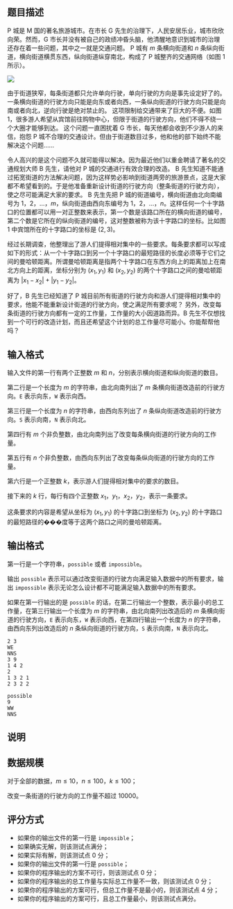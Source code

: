 ## 题目描述
P 城是 M 国的著名旅游城市。在市长 G 先生的治理下，人民安居乐业，城市欣欣向荣。然而，G 市长并没有被自己的政绩冲昏头脑，他清醒地意识到城市的治理还存在着一些问题，其中之一就是交通问题。 P 城有 $m$ 条横向街道和 $n$ 条纵向街道，横向街道横贯东西，纵向街道纵穿南北，构成了 P 城整齐的交通网络（如图 1 所示）。

![](file://pic1.jpg)

由于街道狭窄，每条街道都只允许单向行驶，单向行驶的方向是事先设定好了的。一条横向街道的行驶方向只能是向东或者向西，一条纵向街道的行驶方向只能是向南或者向北，逆向行驶是绝对禁止的。 这项限制给交通带来了巨大的不便。如图 1，很多游人希望从宾馆前往购物中心，但限于街道的行驶方向，他们不得不绕一个大圈才能够到达。 这个问题一直困扰着 G 市长，每天他都会收到不少游人的来信，抱怨 P 城不合理的交通设计。但由于街道数目过多，他和他的部下始终不能解决这个问题…… 

令人高兴的是这个问题不久就可能得以解决。因为最近他们以重金聘请了著名的交通规划大师 B 先生，请他对 P 城的交通进行有效合理的改造。 B 先生知道不能通过拓宽街道的方法解决问题，因为这样势必影响到街道两旁的旅游景点，这是大家都不希望看到的。于是他准备重新设计街道的行驶方向（整条街道的行驶方向），使之尽可能满足大家的要求。 B 先生先把 P 城的街道编号，横向街道由北向南编号为 $1$，$2$，$\ldots$，$m$，纵向街道由西向东编号为 $1$，$2$，$\ldots$，$n$。这样任何一个十字路口的位置都可以用一对正整数来表示，第一个数是该路口所在的横向街道的编号，第二个数是它所在的纵向街道的编号，这对整数被称为该十字路口的坐标。比如图 1 中宾馆所在的十字路口的坐标是 $(2,3)$。

经过长期调查，他整理出了游人们提得相对集中的一些要求。每条要求都可以写成如下的形式：从一个十字路口到另一个十字路口的最短路径的长度必须等于它们之间的曼哈顿距离。所谓曼哈顿距离是指两个十字路口在东西方向上的距离加上在南北方向上的距离，坐标分别为 $(x_1,y_1)$ 和 $(x_2,y_2)$ 的两个十字路口之间的曼哈顿距离为 $|x_1-x_2|+|y_1-y_2|$。

好了，B 先生已经知道了 P 城目前所有街道的行驶方向和游人们提得相对集中的要求，他能不能重新设计街道的行驶方向，使之满足所有要求呢？ 另外，改变每条街道的行驶方向都有一定的工作量，工作量的大小因道路而异。B 先生不仅想找到一个可行的改造计划，而且还希望这个计划的总工作量尽可能小。你能帮帮他吗？

## 输入格式

输入文件的第一行有两个正整数 $m$ 和 $n$，分别表示横向街道和纵向街道的数目。 

第二行是一个长度为 $m$ 的字符串，由北向南列出了 $m$ 条横向街道改造前的行驶方向。`E` 表示向东，`W` 表示向西。 

第三行是一个长度为 $n$ 的字符串，由西向东列出了 $n$ 条纵向街道改造前的行驶方向。`S` 表示向南，`N` 表示向北。

第四行有 $m$ 个非负整数，由北向南列出了改变每条横向街道的行驶方向的工作量。
 
第五行有 $n$ 个非负整数，由西向东列出了改变每条纵向街道的行驶方向的工作量。
  
第六行是一个正整数 $k$，表示游人们提得相对集中的要求的数目。

接下来的 $k$ 行，每行有四个正整数 $x_1$，$y_1$，$x_2$，$y_2$，表示一条要求。

这条要求的内容是希望从坐标为 $(x_1,y_1)$ 的十字路口到坐标为 $(x_2,y_2)$ 的十字路口的最短路径的���度等于这两个路口之间的曼哈顿距离。
## 输出格式

第一行是一个字符串，`possible` 或者 `impossible`。

输出 `possible` 表示可以通过改变街道的行驶方向满足输入数据中的所有要求，输出 `impossible` 表示无论怎么设计都不可能满足输入数据中的所有要求。

如果在第一行输出的是 `possible` 的话，在第二行输出一个整数，表示最小的总工作量，在第三行输出一个长度为 $m$ 的字符串，由北向南列出改造后的 $m$ 条横向街道的行驶方向，`E` 表示向东，`W` 表示向西，在第四行输出一个长度为 $n$ 的字符串，由西向东列出改造后的 $n$ 条纵向街道的行驶方向，`S` 表示向南，`N` 表示向北。

```input1
2 3
WE
NNS
3 9
1 4 2
2
1 3 2 1
2 3 2 2
```
```output1
possible
9
WW
NNS
```
## 说明
## 数据规模
对于全部的数据，$m\le 10$，$n\le 100$，$k\le 100$；

改变一条街道的行驶方向的工作量不超过 $10000$。

## 评分方式
- 如果你的输出文件的第一行是 `impossible`；
- 如果确实无解，则该测试点满分；
- 如果实际有解，则该测试点 $0$ 分；
- 如果你的输出文件的第一行是 `possible`；
- 如果你的程序输出的方案不可行，则该测试点 $0$ 分；
- 如果你的程序输出的总工作量与实际总工作量不一致，则该测试点 $0$ 分；
- 如果你的程序输出的方案可行，但总工作量不是最小的，则该测试点 $4$ 分；
- 如果你的程序输出的方案可行，且总工作量最小，则该测试点满分。